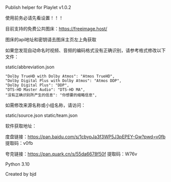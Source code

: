 Publish helper for Playlet v1.0.2

使用前务必请先看设置！！！

目前支持的免费公共图床：https://freeimage.host/

图床的api地址和密钥请去图床主页左上角获取

如果您发现自动命名时视频、音频的编码格式没有正确识别，请参考格式修改以下文件：

static/abbreviation.json

    "Dolby TrueHD with Dolby Atmos": "Atmos TrueHD",
    "Dolby Digital Plus with Dolby Atmos": "Atmos DDP",
    "Dolby Digital Plus": "DDP",
    "DTS-HD Master Audio": "DTS-HD MA",
    "没有正确识别所产生的信息": "你想要的缩略信息",

如需修改来源名称或小组名称，请访问：

static/source.json
static/team.json

软件获取地址：

度盘链接：https://pan.baidu.com/s/1cbypJa3f3WP5J3pEPEY-Gw?pwd=v0fb 提取码：v0fb

夸克链接：https://pan.quark.cn/s/55da6678f50f 提取码：W76v

Python 3.10

Created by bjd
